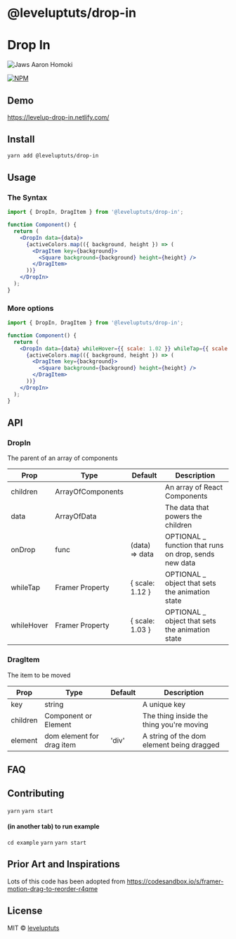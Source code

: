 # @leveluptuts/drop-in

# Drop In

![Jaws Aaron Homoki](https://media.giphy.com/media/kXkLDDRVOPKcU/source.gif)

[![NPM](https://img.shields.io/npm/v/@leveluptuts/fresh?color=82d8d8&logoColor=524763&style=for-the-badge)](https://www.npmjs.com/package/@leveluptuts/fresh)

## Demo

https://levelup-drop-in.netlify.com/

## Install

```bash
yarn add @leveluptuts/drop-in
```

## Usage

### The Syntax

```jsx
import { DropIn, DragItem } from '@leveluptuts/drop-in';

function Component() {
  return (
    <DropIn data={data}>
      {activeColors.map(({ background, height }) => (
        <DragItem key={background}>
          <Square background={background} height={height} />
        </DragItem>
      ))}
    </DropIn>
  );
}
```

### More options

```jsx
import { DropIn, DragItem } from '@leveluptuts/drop-in';

function Component() {
  return (
    <DropIn data={data} whileHover={{ scale: 1.02 }} whileTap={{ scale: 1.04 }}>
      {activeColors.map(({ background, height }) => (
        <DragItem key={background}>
          <Square background={background} height={height} />
        </DragItem>
      ))}
    </DropIn>
  );
}
```

## API

### DropIn

The parent of an array of components

| Prop       | Type              | Default         | Description                                            |
| ---------- | ----------------- | --------------- | ------------------------------------------------------ |
| children   | ArrayOfComponents |                 | An array of React Components                           |
| data       | ArrayOfData       |                 | The data that powers the children                      |
| onDrop     | func              | (data) => data  | OPTIONAL \_ function that runs on drop, sends new data |
| whileTap   | Framer Property   | { scale: 1.12 } | OPTIONAL \_ object that sets the animation state       |
| whileHover | Framer Property   | { scale: 1.03 } | OPTIONAL \_ object that sets the animation state       |

### DragItem

The item to be moved

| Prop     | Type                      | Default | Description                               |
| -------- | ------------------------- | ------- | ----------------------------------------- |
| key      | string                    |         | A unique key                              |
| children | Component or Element      |         | The thing inside the thing you're moving  |
| element  | dom element for drag item | 'div'   | A string of the dom element being dragged |

## FAQ

## Contributing

`yarn`
`yarn start`

#### (in another tab) to run example

`cd example`
`yarn`
`yarn start`

## Prior Art and Inspirations

Lots of this code has been adopted from https://codesandbox.io/s/framer-motion-drag-to-reorder-r4qme

## License

MIT © [leveluptuts](https://github.com/leveluptuts)
